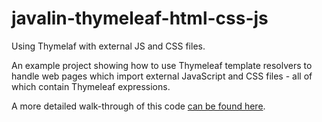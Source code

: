 # javalin-thymeleaf-html-css-js
Using Thymelaf with external JS and CSS files.

An example project showing how to use Thymeleaf template resolvers to handle web pages which import external JavaScript and CSS files - all of which contain Thymeleaf expressions.

A more detailed walk-through of this code [can be found here](https://northcoder.com/post/thymeleaf-using-external-css-and-ja/).
